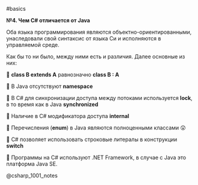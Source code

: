 #basics

**№4. Чем C# отличается от Java**

Оба языка программирования являются объектно-ориентированными, унаследовали свой синтаксис от языка Си и исполняются в управляемой среде. 

Как бы то ни было, между ними есть и различия. Далее основные из них:

🔶 **class B extends A** равнозначно **class B : A**

🔶 В Java отсутствуют **namespace**

🔶 В C# для синхронизации доступа между потоками используется **lock**, в то время как в Java **synchronized**

🔶 Наличие в С# модификатора доступа **internal**

🔶 Перечисления (**enum**) в Java являются полноценными классами 😲

🔶 C# позволяет использовать строковые литералы в конструкции **switch**

🔶 Программы на C# используют .NET Framework, в случае с Java это платформа Java SE.

@csharp_1001_notes